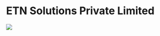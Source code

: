 
# ETN Solutions Private Limited

<img src="https://github.com/ETN-Solutions/ETN-Solutions/assets/161805758/2682f077-7139-414b-9a6c-cf2efa606d8a" size="400" >

